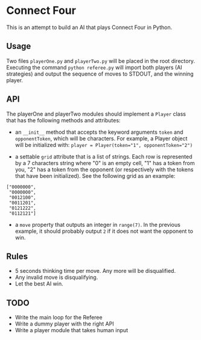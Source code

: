 # Connect Four

This is an attempt to build an AI that plays Connect Four in Python.

## Usage

Two files `playerOne.py` and `playerTwo.py` will be placed in the root directory.
Executing the command `python referee.py` will import both players (AI strategies) and output the sequence of moves to STDOUT, and the winning player.

## API

The playerOne and playerTwo modules should implement a `Player` class that has the following methods and attributes:

- an `__init__` method that accepts the keyword arguments `token` and `opponentToken`, which will be characters. For example, a Player object will be initialized with:
`player = Player(token="1", opponentToken="2")`

- a settable `grid` attribute that is a list of strings. Each row is represented by a 7 characters string where "0" is an empty cell, "1" has a token from you, "2" has a token from the opponent (or respectively with the tokens that have been initialized). See the following grid as an example:
```
["0000000",
 "0000000",
 "0012100",
 "0011201",
 "0121222",
 "0112121"]
```
- a `move` property that outputs an integer in `range(7)`. In the previous example, it should probably output `2` if it does not want the opponent to win.

## Rules

- 5 seconds thinking time per move. Any more will be disqualified.
- Any invalid move is disqualifying.
- Let the best AI win.

## TODO

- Write the main loop for the Referee
- Write a dummy player with the right API
- Write a player module that takes human input
